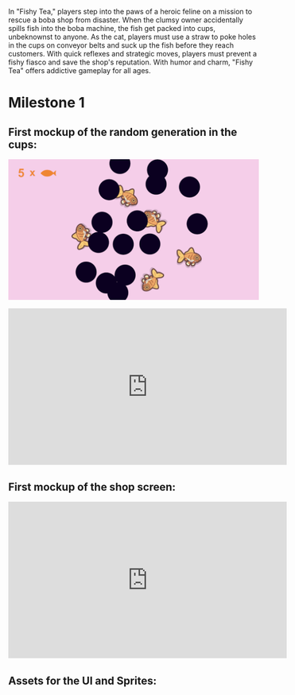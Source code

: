 In "Fishy Tea," players step into the paws of a heroic feline on a mission to rescue a boba shop from disaster. When the clumsy owner accidentally spills fish into the boba machine, the fish get packed into cups, unbeknownst to anyone. As the cat, players must use a straw to poke holes in the cups on conveyor belts and suck up the fish before they reach customers. With quick reflexes and strategic moves, players must prevent a fishy fiasco and save the shop's reputation. With humor and charm, "Fishy Tea" offers addictive gameplay for all ages.

# Milestone 1
## First mockup of the random generation in the cups:
![Mockup of the boba cup screen](<Assets/Cup Screen Mockup 1.png>)

<iframe width="560" height="315"
src="https://youtu.be/L1I021azl4Y" 
frameborder="0" 
allow="accelerometer; autoplay; encrypted-media; gyroscope; picture-in-picture" 
allowfullscreen></iframe>

## First mockup of the shop screen:
<iframe width="560" height="315"
src="https://youtu.be/RdLDSx53n0g" 
frameborder="0" 
allow="accelerometer; autoplay; encrypted-media; gyroscope; picture-in-picture" 
allowfullscreen></iframe>

## Assets for the UI and Sprites: